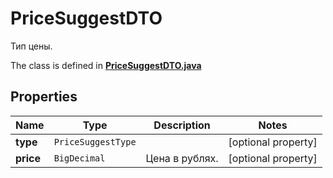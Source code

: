 

# PriceSuggestDTO

Тип цены.

The class is defined in **[PriceSuggestDTO.java](../../src/main/java/org/openapitools/model/PriceSuggestDTO.java)**

## Properties

Name | Type | Description | Notes
------------ | ------------- | ------------- | -------------
**type** | `PriceSuggestType` |  |  [optional property]
**price** | `BigDecimal` | Цена в рублях. |  [optional property]




